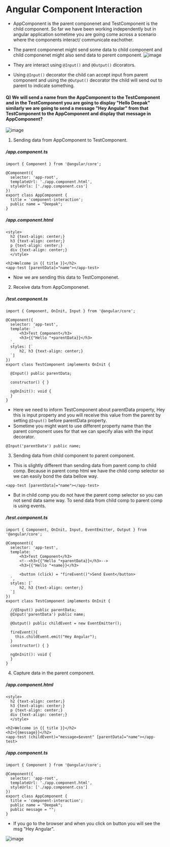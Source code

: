 # Angular Component Interaction

- AppComponent is the parent componenet and TestComponent is the child component. So far we have been working independently but in angular application sometime you are going come across a scenario where the components interact/ communicate eachother.
- The parent componenet might send some data to child component and child componenet might also send data to perent component.
![image](https://user-images.githubusercontent.com/35020560/92320648-b85e9180-f040-11ea-8c0c-828635687159.png)

- They are interact using `@Input()` and `@Output()` dicorators.
- Using `@Input()` decorator the child can accept input from parent component and using the `@Output()` decorator the child will send out to parent to indicate something.

#### Q) We will send a name from the AppComponent to the TestComponent and in the TestComponent you are going to display "Hello Deepak" similarly we are going to send a message "Hey Angular" from that TestComponent to the AppComponent and display that message in AppComponent?

![image](https://user-images.githubusercontent.com/35020560/92320641-a7158500-f040-11ea-8911-023e21aefde5.png)

1) Sending data from AppComponent to TestComponent.

##### /app.component.ts
```
import { Component } from '@angular/core';

@Component({
  selector: 'app-root',
  templateUrl: './app.component.html',
  styleUrls: ['./app.component.css']
})
export class AppComponent {
  title = 'component-interaction';
  public name = "Deepak";
}

```
##### /app.component.html
```
<style>
  h2 {text-align: center;}
  h3 {text-align: center;}
  p {text-align: center;}
  div {text-align: center;}
  </style>

<h2>Welcome in {{ title }}</h2>
<app-test [parentData]="name"></app-test>
```
- Now we are sending this data to TestComponenet.

2) Receive data from AppComponenet.

##### /test.component.ts
```
import { Component, OnInit, Input } from '@angular/core';

@Component({
  selector: 'app-test',
  template: `
      <h3>Test Component</h3>
      <h3>{{"Hello "+parentData}}</h3>
  `,
  styles: [`
      h2, h3 {text-align: center;}
  `]
})
export class TestComponent implements OnInit {

  @Input() public parentData;

  constructor() { }

  ngOnInit(): void {
  }
}

```
- Here we need to inform TestComponent about parentData property, Hey this is input property and you will receive this value from the parent by setting `@Input()` before parentData property.
- Sometime you might want to use different property name than the parent component uses for that we can specify alias with the input decorator.

```
@Input('parentData') public name;
```

3) Sending data from child component to parent component.

- This is slightly different than sending data from parent comp to child comp. Because in parent comp html we have the child comp selector so we can easily bond the data bellow way.
```
<app-test [parentData]="name"></app-test>
```
- But in child comp you do not have the parent comp selector so you can not send data same way. To send data from child comp to parent comp is using events.

##### /test.component.ts
```
import { Component, OnInit, Input, EventEmitter, Output } from '@angular/core';

@Component({
  selector: 'app-test',
  template: `
      <h3>Test Component</h3>
      <!--<h3>{{"Hello "+parentData}}</h3>-->
      <h3>{{"Hello "+name}}</h3>

      <button (click) = "fireEvent()">Send Event</button>
  `,
  styles: [`
      h2, h3 {text-align: center;}
  `]
})
export class TestComponent implements OnInit {

  //@Input() public parentData;
  @Input('parentData') public name;

  @Output() public childEvent = new EventEmitter();

  fireEvent(){
    this.childEvent.emit("Hey Angular");
  }
  constructor() { }

  ngOnInit(): void {
  }
}
```

4) Capture data in the parent component.

##### /app.component.html
```
<style>
  h2 {text-align: center;}
  h3 {text-align: center;}
  p {text-align: center;}
  div {text-align: center;}
  </style>

<h2>Welcome in {{ title }}</h2>
<h2>{{message}}</h2>
<app-test (childEvent)="message=$event" [parentData]="name"></app-test>

```

##### /app.component.ts

```
import { Component } from '@angular/core';

@Component({
  selector: 'app-root',
  templateUrl: './app.component.html',
  styleUrls: ['./app.component.css']
})
export class AppComponent {
  title = 'component-interaction';
  public name = "Deepak";
  public message = "";
}

```
- If you go to the browser and when you click on button you will see the msg "Hey Angular".

![image](https://user-images.githubusercontent.com/35020560/92321206-d4186680-f045-11ea-862d-486d8ddddb91.png)

